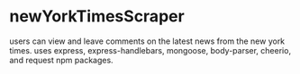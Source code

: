 # newYorkTimesScraper
users can view and leave comments on the latest news from the new york times.  uses express, express-handlebars, mongoose, body-parser, cheerio, and request npm packages.

